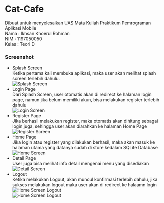 # Cat-Cafe

Dibuat untuk menyelesaikan UAS Mata Kuliah Praktikum Pemrograman Aplikasi Mobile  
Nama  : Ikhsan Khoerul Rohman  
NIM   : 1197050050  
Kelas : Teori D  

### Screenshot
* Splash Screen  
Ketika pertama kali membuka aplikasi, maka user akan melihat splash screen terlebih dahulu.  
![Splash Screen](https://i.postimg.cc/QM9hGckj/Screenshot-2022-01-06-15-52-19-666.png)  
* Login Page  
Dari Splash Screen, user otomatis akan di redirect ke halaman login page, namun jika belum memiliki akun, bisa melakukan register terlebih dahulu  
![Login Screen](https://i.postimg.cc/HxbmjHhK/Screenshot-2022-01-06-15-52-23-711.png)  
* Register Page  
Jika berhasil melakukan register, maka otomatis akan dihitung sebagai login juga, sehingga user akan diarahkan ke halaman Home Page  
![Register Screen](https://i.postimg.cc/8cDS698C/Screenshot-2022-01-06-15-52-26-229.png)  
* Home Page  
Jika login atau register yang dilakukan berhasil, maka akan masuk ke halaman utama yang datanya sudah di store kedalam SQLite Database  
![Home Screen](https://i.postimg.cc/DwD3g8VH/Screenshot-2022-01-06-15-52-51-711.png)  
* Detail Page  
User juga bisa melihat info detail mengenai menu yang disediakan  
![Detail Screen](https://i.postimg.cc/gkgWxggY/Screenshot-2022-01-06-15-52-56-128.png)  
* Logout  
Ketika melakukan Logout, akan muncul konfirmasi terlebih dahulu, jika sukses melakukan logout maka user akan di redirect ke halaamn login  
![Home Screen Logout](https://i.postimg.cc/Gm91Gvfv/Screenshot-2022-01-06-15-53-06-495.png)  
![Home Screen Logout](https://i.postimg.cc/Qx8DN2k4/Screenshot-2022-01-06-15-53-10-494.png)  
